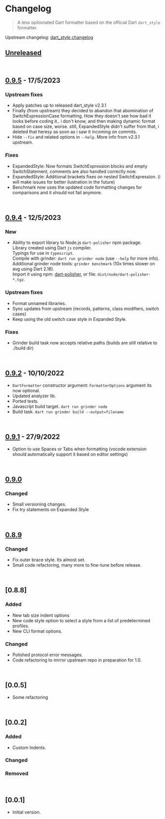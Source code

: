 # Changelog
>A less opitionated Dart formatter based on the official Dart `dart_style` formatter.

Upstream changelog: [dart_style changelog](https://github.com/dart-lang/dart_style/blob/main/CHANGELOG.md)

## [Unreleased]

<br>

## [0.9.5] - 17/5/2023

### Upstream fixes
- Apply patches up to released dart_style v2.3.1
- Finally (from upstream) they decided to abandon that abomination of SwitchExpressionCase formatting.
How they doesn't see how bad it looks before coding it.. i don't know, and then making dynamic format based on case size, worse.
still, ExpandedStyle didn't suffer from that, i deleted that heresy as soon as i saw it incoming on commits.
- Hide `--fix` and related options in `--help`. More info from v2.3.1 upstream.

### Fixes
- ExpandedStyle: Now formats SwitchExpression blocks and empty SwitchStatement, comments are also handled correctly now.
- ExpandedStyle: Additional brackets fixes on nested SwitchExpression. (i will make issues for better ilustration in the future)
- Benchmark now uses the updated code formatting changes for comparisons and it should not fail anymore.

<br>

## [0.9.4] - 12/5/2023

### New
- Ability to export library to Node.js `dart-polisher` npm package.  
Library created using Dart `js` compiler.  
Typings for use in `typescript`.  
Compile with grinder: `dart run grinder node` (use `--help` for more info).  
Additional grinder node tools: `grinder benchmark` (10x times slower on avg using Dart 2.18).  
Import it using npm: [dart-polisher](https://www.npmjs.com/package/dart-polisher), or file: `dist/node/dart-polisher-*.tgz`.

### Upstream fixes
- Format unnamed libraries.
- Sync updates from upstream (records, patterns, class modifiers, switch cases)
- Keep using the old switch case style in Expanded Style.

### Fixes
- Grinder build task now accepts relative paths (builds are still relative to ./build dir)

<br>

## [0.9.2] - 10/10/2022
- `DartFormatter` constructor argument: `FormatterOptions` argument its now optional.
- Updated analyzer lib.
- Ported tests.
- Javascript build target. `dart run grinder node`
- Build task. `dart run grinder build --output=filename`

<br>

## [0.9.1] - 27/9/2022
- Option to use Spaces or Tabs when formatting (vscode extension should automatically support it based on editor settings)

<br>

## [0.9.0]
### Changed
- Small versioning changes.
- Fix try statements on Expanded Style

<br>

## [0.8.9]
### Changed
- Fix outer brace style. Its almost set.
- Small code refactoring, many more to fine-tune before release.

<br>

## [0.8.8]
### Added
- New tab size indent options
- New code style option to select a style from a list of predetermined profiles.
- New CLI format options.

### Changed
- Polished protocol error messages.
- Code refactoring to mirror upstream repo in preparation for 1.0.

<br>

## [0.0.5]
- Some refactoring

<br>

## [0.0.2]
### Added
- Custom Indents.
### Changed
### Removed

<br>

## [0.0.1]
- Initial version.


[Unreleased]: https://github.com/xnfo-dart/dart-polisher/compare/v0.9.5...HEAD
[0.9.5]: https://github.com/xnfo-dart/dart-polisher/releases/tag/v0.9.5
[0.9.4]: https://github.com/xnfo-dart/dart-polisher/releases/tag/v0.9.4
[0.9.2]: https://github.com/xnfo-dart/dart-polisher/releases/tag/v0.9.2
[0.9.1]: https://github.com/xnfo-dart/dart-polisher/releases/tag/v0.9.1
[0.9.0]: https://github.com/xnfo-dart/dart-polisher/releases/tag/v0.9.0
[0.8.9]: https://github.com/xnfo-dart/dart-polisher/releases/tag/v0.8.9